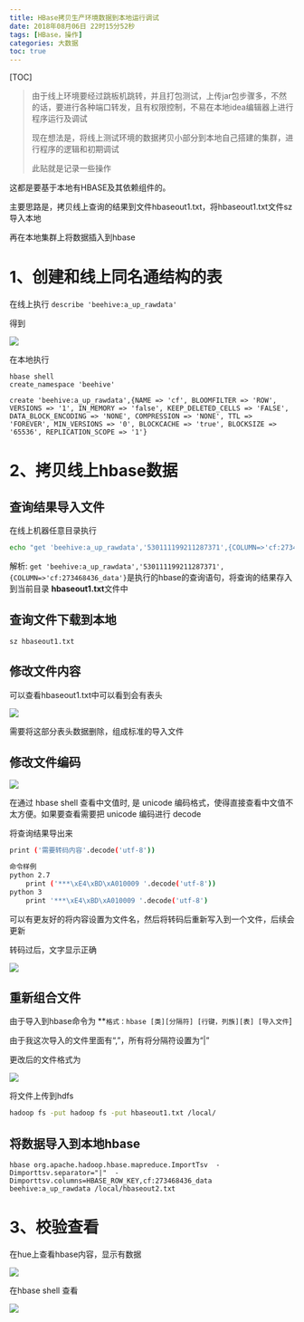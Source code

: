 ```yaml
---
title: HBase拷贝生产环境数据到本地运行调试
date: 2018年08月06日 22时15分52秒
tags: [HBase，操作]
categories: 大数据
toc: true
---
```


[TOC]

> 由于线上环境要经过跳板机跳转，并且打包测试，上传jar包步骤多，不然的话，要进行各种端口转发，且有权限控制，不易在本地idea编辑器上进行程序运行及调试
>
> 现在想法是，将线上测试环境的数据拷贝小部分到本地自己搭建的集群，进行程序的逻辑和初期调试
>
> 此贴就是记录一些操作

这都是要基于本地有HBASE及其依赖组件的。

主要思路是，拷贝线上查询的结果到文件hbaseout1.txt，将hbaseout1.txt文件sz导入本地

再在本地集群上将数据插入到hbase

# 1、创建和线上同名通结构的表

在线上执行 `describe 'beehive:a_up_rawdata'`

得到

![](https://ws4.sinaimg.cn/large/0069RVTdgy1fu4t1ryqfbj31kw074n4w.jpg)



在本地执行

```
hbase shell
create_namespace 'beehive'

create 'beehive:a_up_rawdata',{NAME => 'cf', BLOOMFILTER => 'ROW', VERSIONS => '1', IN_MEMORY => 'false', KEEP_DELETED_CELLS => 'FALSE', DATA_BLOCK_ENCODING => 'NONE', COMPRESSION => 'NONE', TTL => 'FOREVER', MIN_VERSIONS => '0', BLOCKCACHE => 'true', BLOCKSIZE => '65536', REPLICATION_SCOPE => '1'}
```



# 2、拷贝线上hbase数据



## 查询结果导入文件

在线上机器任意目录执行

```bash
echo "get 'beehive:a_up_rawdata','530111199211287371',{COLUMN=>'cf:273468436_data'}"| hbase shell> hbaseout1.txt
```

<!-- more -->

解析: `get 'beehive:a_up_rawdata','530111199211287371',{COLUMN=>'cf:273468436_data'}`是执行的hbase的查询语句，将查询的结果存入到当前目录 **hbaseout1.txt**文件中

## 查询文件下载到本地

`sz hbaseout1.txt`

## 修改文件内容

可以查看hbaseout1.txt中可以看到会有表头

![](https://ws2.sinaimg.cn/large/0069RVTdgy1fu4s99k250j31g208qgs4.jpg)

需要将这部分表头数据删除，组成标准的导入文件

## 修改文件编码

![](https://ws1.sinaimg.cn/large/0069RVTdgy1fu4shn9bpnj31l203i0tv.jpg)

在通过 hbase shell 查看中文值时, 是 unicode 编码格式，使得直接查看中文值不太方便。如果要查看需要把 unicode 编码进行 decode

[参考]: https://blog.csdn.net/zychun1991/article/details/69938992	"hbase shell 中文 unicode 编码"

将查询结果导出来

```bash
print ('需要转码内容'.decode('utf-8'))

命令样例
python 2.7 
	print ('***\xE4\xBD\xA010009 '.decode('utf-8'))
python 3 
	print '***\xE4\xBD\xA010009 '.decode('utf-8')
```

可以有更友好的将内容设置为文件名，然后将转码后重新写入到一个文件，后续会更新



转码过后，文字显示正确

![](https://ws4.sinaimg.cn/large/0069RVTdgy1fu4sp3u3w6j31ak0f27fi.jpg)



## 重新组合文件

由于导入到hbase命令为 **`格式：hbase [类][分隔符] [行键，列族][表] [导入文件`]

由于我这次导入的文件里面有“,”，所有将分隔符设置为“|”

更改后的文件格式为

![](https://ws2.sinaimg.cn/large/0069RVTdgy1fu4ssvedr6j319a030wel.jpg)

将文件上传到hdfs

```bash
hadoop fs -put hadoop fs -put hbaseout1.txt /local/
```

## 将数据导入到本地hbase

    hbase org.apache.hadoop.hbase.mapreduce.ImportTsv  -Dimporttsv.separator="|"  -Dimporttsv.columns=HBASE_ROW_KEY,cf:273468436_data beehive:a_up_rawdata /local/hbaseout2.txt


# 3、校验查看

在hue上查看hbase内容，显示有数据

![](https://ws1.sinaimg.cn/large/006tNbRwgy1fu50q6kl65j31kg0kymxw.jpg)

在hbase shell 查看

![](https://ws4.sinaimg.cn/large/006tNbRwgy1fu515ozpw6j31kw08b7dl.jpg)

